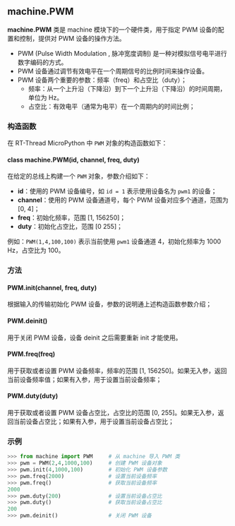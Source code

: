 ## machine.PWM

**machine.PWM** 类是 machine 模块下的一个硬件类，用于指定 PWM 设备的配置和控制，提供对 PWM 设备的操作方法。

- PWM (Pulse Width Modulation , 脉冲宽度调制)  是一种对模拟信号电平进行数字编码的方式。
- PWM 设备通过调节有效电平在一个周期信号的比例时间来操作设备。
- PWM 设备两个重要的参数：频率（freq）和占空比（duty）；
  - 频率：从一个上升沿（下降沿）到下一个上升沿（下降沿）的时间周期，单位为 Hz。
  - 占空比：有效电平（通常为电平）在一个周期内的时间比例；

### 构造函数

在 RT-Thread MicroPython 中 `PWM` 对象的构造函数如下：

#### **class machine.PWM**(id, channel, freq, duty)

在给定的总线上构建一个 `PWM` 对象，参数介绍如下：

- **id**：使用的 PWM 设备编号，如  `id = 1` 表示使用设备名为 `pwm1` 的设备；
- **channel**：使用的 PWM 设备通道号，每个 PWM 设备对应多个通道，范围为 [0, 4]；
- **freq**：初始化频率，范围 [1, 156250]；
- **duty**：初始化占空比，范围 [0 255]；

例如：`PWM(1,4,100,100)` 表示当前使用 `pwm1` 设备通道 4，初始化频率为 1000 Hz，占空比为 100。

### 方法

#### **PWM.init**(channel, freq, duty)

根据输入的传输初始化 PWM 设备，参数的说明通上述构造函数参数介绍；

#### **PWM.deinit**()

用于关闭 PWM 设备，设备 deinit 之后需要重新 init 才能使用。

#### **PWM.freq**(freq)

用于获取或者设置 PWM 设备频率，频率的范围 [1, 156250]。如果无入参，返回当前设备频率值；如果有入参，用于设置当前设备频率；

#### **PWM.duty**(duty)

用于获取或者设置 PWM 设备占空比，占空比的范围 [0, 255]。如果无入参，返回当前设备占空比；如果有入参，用于设置当前设备占空比；

### 示例

``` python
>>> from machine import PWM     # 从 machine 导入 PWM 类
>>> pwm = PWM(2,4,1000,100)     # 创建 PWM 设备对象
>>> pwm.init(4,1000,100)        # 初始化 PWM 设备参数
>>> pwm.freq(2000)              # 设置当前设备频率
>>> pwm.freq()                  # 获取当前设备频率
2000
>>> pwm.duty(200)               # 设置当前设备占空比
>>> pwm.duty()                  # 获取当前设备占空比
200
>>> pwm.deinit()                # 关闭 PWM 设备
```